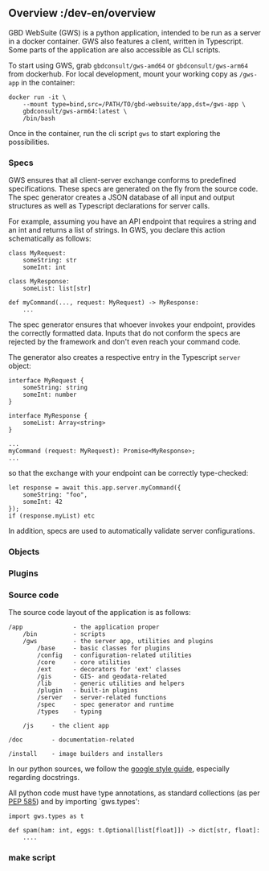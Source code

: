 ## Overview :/dev-en/overview

GBD WebSuite (GWS) is a python application, intended to be run as a server in a docker container. GWS also features a client, written in Typescript. Some parts of the application are also accessible as CLI scripts.

To start using GWS, grab `gbdconsult/gws-amd64` or `gbdconsult/gws-arm64` from dockerhub. For local development, mount your working copy as `/gws-app` in the container:

```
docker run -it \
    --mount type=bind,src=/PATH/TO/gbd-websuite/app,dst=/gws-app \
    gbdconsult/gws-arm64:latest \
    /bin/bash
```

Once in the container, run the cli script `gws` to start exploring the possibilities.

### Specs

GWS ensures that all client-server exchange conforms to predefined specifications. These specs are generated on the fly from the source code. The spec generator creates a JSON database of all input and output structures as well as Typescript declarations for server calls.

For example, assuming you have an API endpoint that requires a string and an int and returns a list of strings. In GWS, you declare this action schematically as follows:

```
class MyRequest:
    someString: str
    someInt: int

class MyResponse:
    someList: list[str]

def myCommand(..., request: MyRequest) -> MyResponse:
    ...
```

The spec generator ensures that whoever invokes your endpoint, provides the correctly formatted data. Inputs that do not conform the specs are rejected by the framework and don't even reach your command code.

The generator also creates a respective entry in the Typescript `server` object:

```
interface MyRequest {
    someString: string
    someInt: number
}

interface MyResponse {
    someList: Array<string>
}

...
myCommand (request: MyRequest): Promise<MyResponse>;
...

```

so that the exchange with your endpoint can be correctly type-checked:

```
let response = await this.app.server.myCommand({
    someString: "foo",
    someInt: 42
});
if (response.myList) etc
```

In addition, specs are used to automatically validate server configurations.

### Objects

### Plugins

### Source code

The source code layout of the application is as follows:

```
/app              - the application proper
    /bin          - scripts
    /gws          - the server app, utilities and plugins
        /base     - basic classes for plugins 
        /config   - configuration-related utilities
        /core     - core utilities
        /ext      - decorators for 'ext' classes
        /gis      - GIS- and geodata-related
        /lib      - generic utilities and helpers
        /plugin   - built-in plugins
        /server   - server-related functions
        /spec     - spec generator and runtime
        /types    - typing
    
    /js     - the client app            

/doc        - documentation-related

/install    - image builders and installers
```

In our python sources, we follow the [google style guide](https://google.github.io/styleguide/pyguide.html), especially regarding docstrings.

All python code must have type annotations, as standard collections (as per [PEP 585](https://peps.python.org/pep-0585/)) and by importing `gws.types':

```
import gws.types as t

def spam(ham: int, eggs: t.Optional[list[float]]) -> dict[str, float]:
    ....

```

### make script
